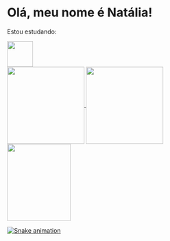 
<h1> Olá, meu nome é Natália! </h1>



Estou estudando:

<img src="https://cdn.jsdelivr.net/gh/devicons/devicon/icons/python/python-plain-wordmark.svg" width="60" height="60"/>

<div>
  <a href="https://github.com/natidias123">
  <img height="180em"   align="center" src="https://github-readme-stats.vercel.app/api?username=natidias123&show_icons=true&theme=react&include_all_commits=true&count_private=true"/>
  <img height="180em"  align="center" src="https://github-readme-stats.vercel.app/api/top-langs/?username=natidias123&layout=compact&langs_count=7&theme=react" />

  <img align="center" width="148" height="180" src="https://media1.tenor.com/images/68e8337fb4eb7e40645d832c64762a8b/tenor.gif?itemid=19443613">
</div>

![Snake animation](https://github.com/natidias123/natidias123/blob/output/github-contribution-grid-snake.svg)
